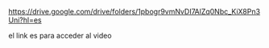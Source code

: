 https://drive.google.com/drive/folders/1pbogr9vmNvDI7AlZq0Nbc_KiX8Pn3Uni?hl=es

el link es para acceder al video 
